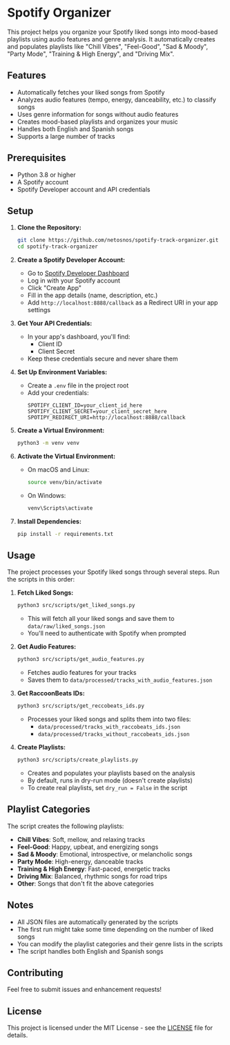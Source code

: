 # Spotify Organizer

This project helps you organize your Spotify liked songs into mood-based playlists using audio features and genre analysis. It automatically creates and populates playlists like "Chill Vibes", "Feel-Good", "Sad & Moody", "Party Mode", "Training & High Energy", and "Driving Mix".

## Features

- Automatically fetches your liked songs from Spotify
- Analyzes audio features (tempo, energy, danceability, etc.) to classify songs
- Uses genre information for songs without audio features
- Creates mood-based playlists and organizes your music
- Handles both English and Spanish songs
- Supports a large number of tracks

## Prerequisites

- Python 3.8 or higher
- A Spotify account
- Spotify Developer account and API credentials

## Setup

1. **Clone the Repository:**
   ```bash
   git clone https://github.com/netosnos/spotify-track-organizer.git
   cd spotify-track-organizer
   ```

2. **Create a Spotify Developer Account:**
   - Go to [Spotify Developer Dashboard](https://developer.spotify.com/dashboard)
   - Log in with your Spotify account
   - Click "Create App"
   - Fill in the app details (name, description, etc.)
   - Add `http://localhost:8888/callback` as a Redirect URI in your app settings

3. **Get Your API Credentials:**
   - In your app's dashboard, you'll find:
     - Client ID
     - Client Secret
   - Keep these credentials secure and never share them

4. **Set Up Environment Variables:**
   - Create a `.env` file in the project root
   - Add your credentials:
     ```
     SPOTIFY_CLIENT_ID=your_client_id_here
     SPOTIFY_CLIENT_SECRET=your_client_secret_here
     SPOTIPY_REDIRECT_URI=http://localhost:8888/callback
     ```

5. **Create a Virtual Environment:**
   ```bash
   python3 -m venv venv
   ```

6. **Activate the Virtual Environment:**
   - On macOS and Linux:
     ```bash
     source venv/bin/activate
     ```
   - On Windows:
     ```bash
     venv\Scripts\activate
     ```

7. **Install Dependencies:**
   ```bash
   pip install -r requirements.txt
   ```

## Usage

The project processes your Spotify liked songs through several steps. Run the scripts in this order:

1. **Fetch Liked Songs:**
   ```bash
   python3 src/scripts/get_liked_songs.py
   ```
   - This will fetch all your liked songs and save them to `data/raw/liked_songs.json`
   - You'll need to authenticate with Spotify when prompted

2. **Get Audio Features:**
   ```bash
   python3 src/scripts/get_audio_features.py
   ```
   - Fetches audio features for your tracks
   - Saves them to `data/processed/tracks_with_audio_features.json`

3. **Get RaccoonBeats IDs:**
   ```bash
   python3 src/scripts/get_reccobeats_ids.py
   ```
   - Processes your liked songs and splits them into two files:
     - `data/processed/tracks_with_raccobeats_ids.json`
     - `data/processed/tracks_without_raccobeats_ids.json`

4. **Create Playlists:**
   ```bash
   python3 src/scripts/create_playlists.py
   ```
   - Creates and populates your playlists based on the analysis
   - By default, runs in dry-run mode (doesn't create playlists)
   - To create real playlists, set `dry_run = False` in the script

## Playlist Categories

The script creates the following playlists:

- **Chill Vibes**: Soft, mellow, and relaxing tracks
- **Feel-Good**: Happy, upbeat, and energizing songs
- **Sad & Moody**: Emotional, introspective, or melancholic songs
- **Party Mode**: High-energy, danceable tracks
- **Training & High Energy**: Fast-paced, energetic tracks
- **Driving Mix**: Balanced, rhythmic songs for road trips
- **Other**: Songs that don't fit the above categories

## Notes

- All JSON files are automatically generated by the scripts
- The first run might take some time depending on the number of liked songs
- You can modify the playlist categories and their genre lists in the scripts
- The script handles both English and Spanish songs

## Contributing

Feel free to submit issues and enhancement requests!

## License

This project is licensed under the MIT License - see the [LICENSE](LICENSE) file for details. 